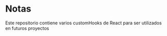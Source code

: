 # Notas

Este repositorio contiene varios customHooks de React para ser utilizados en futuros proyectos